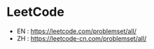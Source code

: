 # LeetCode

- EN : https://leetcode.com/problemset/all/
- ZH : https://leetcode-cn.com/problemset/all/